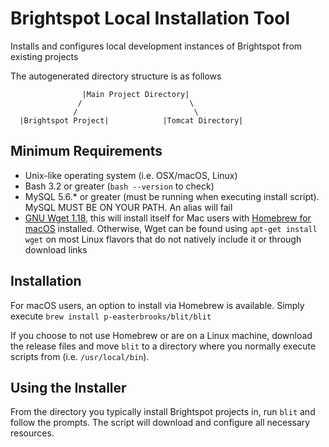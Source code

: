 # Brightspot Local Installation Tool

Installs and configures local development instances of Brightspot from existing projects

The autogenerated directory structure is as follows

                    |Main Project Directory|
                   /                        \
                  /                          \ 
      |Brightspot Project|            |Tomcat Directory|

## Minimum Requirements
* Unix-like operating system (i.e. OSX/macOS, Linux)
* Bash 3.2 or greater (`bash --version` to check)
* MySQL 5.6.* or greater (must be running when executing install script). MySQL MUST BE ON YOUR PATH. An alias will fail
* [GNU Wget 1.18](https://www.gnu.org/software/wget/), this will install itself for Mac users with [Homebrew for macOS](https://brew.sh/) installed. Otherwise, Wget can be found using `apt-get install wget` on most Linux flavors that do not natively include it or through download links

## Installation
For macOS users, an option to install via Homebrew is available. Simply execute `brew install p-easterbrooks/blit/blit`

If you choose to not use Homebrew or are on a Linux machine, download the release files and move `blit` to a directory where you normally execute scripts from (i.e. `/usr/local/bin`).

## Using the Installer
From the directory you typically install Brightspot projects in, run `blit` and follow the prompts. The script will download and configure all necessary resources.
